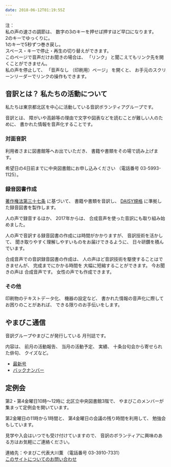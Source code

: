```yaml
---
date: 2018-06-12T01:19:55Z
---
```

   
<!--span data-dur="2.708" data-begin="2.050">音訳グループ やまびこ</span>
<span data-dur="1.641" data-begin="4.758">読み上げ時間：</span>
span data-dur="3.086" data-begin="6.399">約4分40秒</span-->

<span data-dur="1.392" data-begin="9.485">注：</span>  
<span data-dur="3.117" data-begin="10.877">私の声の速さの調節は、</span>
<span data-dur="5.277" data-begin="13.994">数字の3のキーを押せば押すほど早口になります。</span>  
<span data-dur="2.776" data-begin="19.271">2のキーでゆっくりに。</span>  
<span data-dur="4.003" data-begin="22.047">1のキーで5秒ずつ巻き戻し。</span>  
<span data-dur="5.966" data-begin="26.050">スペース・キーで停止・再生の切り替えができます。</span>  
<span data-dur="3.47" data-begin="32.016">このページで音声だけお聞きの場合は、</span>
<span data-dur="1.082" data-begin="35.486">「リンク」</span>
<span data-dur="5.164" data-begin="36.568">と聞こえてもリンク先を開くことができません。</span>  
<span data-dur="2.263" data-begin="41.732">私の声を停止して、</span>
<span data-dur="1.446" data-begin="43.995">「音声なし</span>
<span data-dur="1.894" data-begin="45.441">（印刷用）ページ」</span>
<span data-dur="1.308" data-begin="47.335">を開くと、</span>
<span data-dur="5.722" data-begin="48.643">お手元のスクリーンリーダーでリンクの操作もできます。</span>

<!--span data-dur="3.087" data-begin="54.365">注終わり。</span-->


## <span data-dur="4.999" data-begin="57.452">音訳とは？ 私たちの活動について</span>

<span data-dur="7.975" data-begin="62.451">私たちは東京都北区を中心に活動している音訳ボランティアグループです。</span>

<span data-dur="1.436" data-begin="70.426">音訳とは、</span>
<span data-dur="6.511" data-begin="71.862">障がいや高齢等の理由で文字や図表などを読むことが難しい人のために、</span>
<span data-dur="5.13" data-begin="78.373">書かれた情報を音声化することです。</span>

### <span data-dur="2.418" data-begin="83.503">対面音訳</span>

<span data-dur="3.263" data-begin="85.921">利用者さまに図書館等へお出でいただき、</span>
<span data-dur="4.558" data-begin="89.184">書籍や書類をその場で読み上げます。</span>

<span data-dur="4.613" data-begin="93.742">希望日の4日前までに中央図書館にお申し込みください</span>
<span data-dur="1.627" data-begin="98.355">（電話番号</span>
<span data-dur="5.176" data-begin="99.982">03-5993-1125）。</span>

### <span data-dur="2.964" data-begin="105.158">録音図書作成</span>

<span data-dur="2.858" data-begin="108.122"><a href="http://elaws.e-gov.go.jp/search/elawsSearch/elaws_search/lsg0500/detail?lawId=345AC0000000048&openerCode=1" data-dur="1.781" data-begin="110.980">著作権法第三十七条</a></span>
<span data-dur="1.602" data-begin="112.761">に基づいて、</span>
<span data-dur="2.829" data-begin="114.363">書籍や書類を音訳し、</span>
<span data-dur="1.612" data-begin="117.192"><a href="http://www.dinf.ne.jp/doc/daisy/" data-dur="1.782" data-begin="118.804">DAISY規格</a></span>
<span data-dur="4.997" data-begin="120.586">に準拠した録音図書を製作します。</span>

<span data-dur="2.564" data-begin="125.583">人の声で録音するほか、</span>
<span data-dur="2.268" data-begin="128.147">2017年からは、</span>
<span data-dur="5.851" data-begin="130.415">合成音声を使った音訳にも取り組み始めました。</span>

<span data-dur="5.76" data-begin="136.266">人の声で音訳する録音図書の作成には時間がかかりますが、</span>
<span data-dur="2.211" data-begin="142.026">音訳技術を活かして、</span>
<span data-dur="4.473" data-begin="144.237">聞き取りやすく理解しやすいものをお届けできるように、</span>
<span data-dur="3.814" data-begin="148.710">日々研鑽を積んでいます。</span>

<span data-dur="3.955" data-begin="152.524">合成音声での音訳録音図書の作成は、</span>
<span data-dur="4.565" data-begin="156.479">人の声ほど音訳技術を駆使することはできませんが、</span>
<span data-dur="2.457" data-begin="161.044">完成までにかかる時間を</span>
<span data-dur="3.675" data-begin="163.501">大幅に短縮することができます。</span>
<span data-dur="1.858" data-begin="167.176">今お聞きの声は</span>
<span data-dur="2.849" data-begin="169.034">合成音声です。</span>
<span data-dur="4.146" data-begin="171.883">女性の声でも作成できます。</span>

### <span data-dur="2.067" data-begin="176.029">その他</span>

<span data-dur="2.548" data-begin="178.096">印刷物のテキストデータ化、</span>
<span data-dur="1.763" data-begin="180.644">機器の設定など、</span>
<span data-dur="4.613" data-begin="182.407">書かれた情報の音声化に際してお困りのことがあれば、</span>
<span data-dur="4.328" data-begin="187.020">できる限りのお手伝いをします。</span>

## <span data-dur="2.599" data-begin="191.348">やまびこ通信</span>

<span data-dur="3.125" data-begin="193.947">音訳グループやまびこが発行している</span>
<span data-dur="2.891" data-begin="197.072">月刊誌です。</span>

<span data-dur="1.296" data-begin="199.963">内容は、</span>
<span data-dur="2.322" data-begin="201.259">前月の活動報告、</span>
<span data-dur="2.144" data-begin="203.581">当月の活動予定、</span>
<span data-dur="1.319" data-begin="205.725">実績、</span>
<span data-dur="3.002" data-begin="207.044">十条台句会から寄せられた俳句、</span>
<span data-dur="2.481" data-begin="210.046">クイズなど。</span>

- <span data-dur="1.46" data-begin="212.527"><a href="tusin201806.html" data-dur="2.282" data-begin="213.987">最新号</a></span>
- <span data-dur="1.634" data-begin="216.269"><a href="bn.html" data-dur="2.632" data-begin="217.903">バックナンバー</a></span>

## <span data-dur="2.122" data-begin="220.535">定例会</span>

<span data-dur="4.205" data-begin="222.657">第2・第4金曜日10時～12時に</span>
<span data-dur="3.265" data-begin="226.862">北区立中央図書館3階で、</span>
<span data-dur="5.677" data-begin="230.127">やまびこのメンバーが集まって定例会を開いています。</span>

<span data-dur="3.785" data-begin="235.804">第2金曜日の11時から1時間と、</span>
<span data-dur="3.971" data-begin="239.589">第4金曜日の会議の残り時間を利用して、</span>
<span data-dur="3.51" data-begin="243.560">勉強会もしています。</span>

<span data-dur="3.968" data-begin="247.070">見学や入会はいつでも受け付けていますので、</span>
<span data-dur="6.459" data-begin="251.038">音訳のボランティアに興味のある方はお気軽にご連絡ください。</span>

<span data-dur="4.057" data-begin="257.497">連絡先：やまびこ代表大川薫</span>
<span data-dur="1.627" data-begin="261.554">（電話番号</span>
<span data-dur="4.768" data-begin="263.181">03-3910-7331）</span>  
<span data-dur="2.729" data-begin="267.949"><a href="mailto:ymbk2016ml@gmail.com?Subject=やまびこウェブサイトについて" data-dur="2.632" data-begin="270.678">このサイトについてのお問い合わせ</a></span>

<!--span data-dur="4.995" data-begin="273.310">以上でこのページの読み上げは終わりです。</span-->

